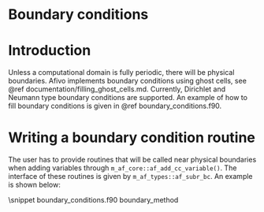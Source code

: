 # Boundary conditions

# Introduction

Unless a computational domain is fully periodic, there will be physical
boundaries. Afivo implements boundary conditions using ghost cells, see @ref
documentation/filling_ghost_cells.md. Currently, Dirichlet and Neumann type
boundary conditions are supported. An example of how to fill boundary conditions
is given in @ref boundary_conditions.f90.

# Writing a boundary condition routine

The user has to provide routines that will be called near physical boundaries when adding variables through `m_af_core::af_add_cc_variable()`. The interface of these routines is given by `m_af_types::af_subr_bc`. An example is shown below:

\snippet boundary_conditions.f90 boundary_method
